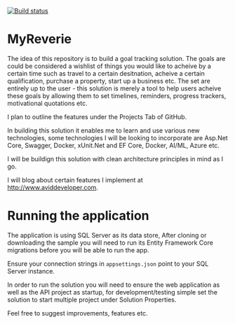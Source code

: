 [![Build status](https://dev.azure.com/aviddeveloper/My%20Reverie/_apis/build/status/My%20Reverie-ASP.NET%20Core-CI%20(1))](https://dev.azure.com/aviddeveloper/My%20Reverie/_build/latest?definitionId=2)

# MyReverie

The idea of this repository is to build a goal tracking solution. The goals are could be considered a wishlist of things you would like to acheive by a certain time such as travel to a certain desitnation, acheive a certain qualification, purchase a property, start up a business etc. The set are entirely up to the user - this solution is merely a tool to help users acheive these goals by allowing them to set timelines, reminders, progress trackers, motivational quotations etc.

I plan to outline the features under the Projects Tab of GitHub.

In building this solution it enables me to learn and use various new technologies, some technologies I will be looking to incorporate are Asp.Net Core, Swagger, Docker,  xUnit.Net and EF Core, Docker, AI/ML, Azure etc.

I will be buildign this solution with clean architecture principles in mind as I go. 

I will blog about certain features I implement at http://www.aviddeveloper.com.

# Running the application

The application is using SQL Server as its data store, After cloning or downloading the sample you will need to run its Entity Framework Core migrations before you will be able to run the app.

Ensure your connection strings in `appsettings.json` point to your SQL Server instance.

In order to run the solution you will need to ensure the web application as well as the API project as startup, for development/testing simple set the solution to start multiple project under Solution Properties.

Feel free to suggest improvements, features etc.
